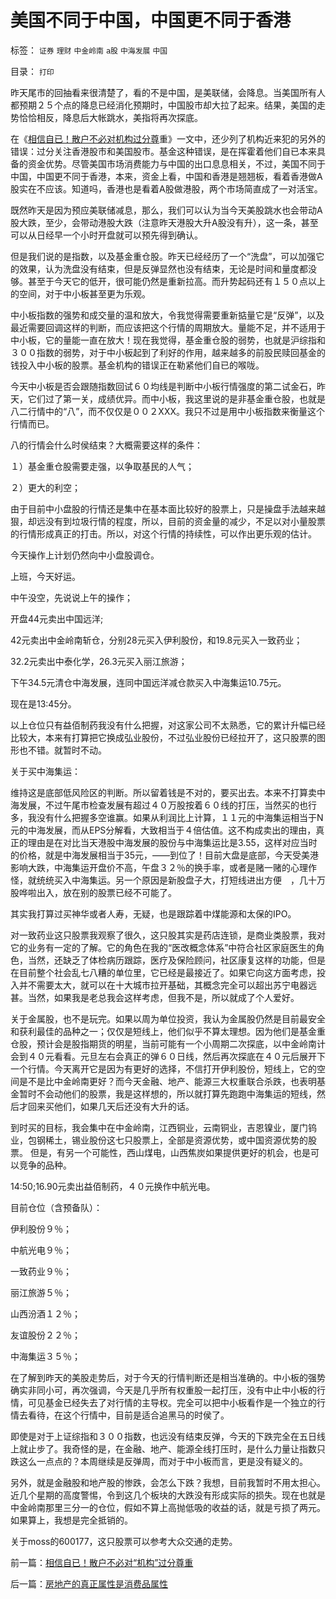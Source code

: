 # 美国不同于中国，中国更不同于香港

标签： `证券` `理财` `中金岭南` `a股` `中海发展` `中国` 

目录： `打印`

昨天尾市的回抽看来很清楚了，看的不是中国，是美联储，会降息。当美国所有人都预期２５个点的降息已经消化预期时，中国股市却大拉了起来。结果，美国的走势恰恰相反，降息后大帐跳水，美指将再次探底。



在《[相信自已！散户不必对机构过分尊](../../../2007/12/11/相信自已！散户不必对“机构”过分尊重.md)重》一文中，还少列了机构近来犯的另外的错误：过分关注香港股市和美国股市。基金这种错误，是在挥霍着他们自已本来具备的资金优势。尽管美国市场消费能力与中国的出口息息相关，不过，美国不同于中国，中国更不同于香港，本来，资金上看，中国和香港是翘翘板，看着香港做A股实在不应该。知道吗，香港也是看着A股做港股，两个市场简直成了一对活宝。



既然昨天是因为预应美联储减息，那么，我们可以认为当今天美股跳水也会带动A股大跌，至少，会带动港股大跌（注意昨天港股大升A股没有升），这一条，甚至可以从日经早一个小时开盘就可以预先得到确认。



但是我们说的是指数，以及基金重仓股。昨天已经经历了一个“洗盘”，可以加强它的效果，认为洗盘没有结束，但是反弹显然也没有结束，无论是时间和量度都没够。甚至于今天它的低开，很可能仍然是重新拉高。而升势起码还有１５０点以上的空间，对于中小板甚至更为乐观。



中小板指数的强势和成交量的温和放大，令我觉得需要重新掂量它是“反弹”，以及最近需要回调这样的判断，而应该把这个行情的周期放大。量能不足，并不适用于中小板，它的量能一直在放大！现在我觉得，基金重仓股的弱势，也就是沪综指和３００指数的弱势，对于中小板起到了利好的作用，越来越多的前股民赎回基金的钱投入中小板的股票。基金机构的错误正在勒紧他们自已的喉咙。



今天中小板是否会跟随指数回试６０均线是判断中小板行情强度的第二试金石，昨天，它们过了第一关，成绩优异。而中小板，我这里说的是非基金重仓股，也就是八二行情中的“八”，而不仅仅是００２XXX。我只不过是用中小板指数来衡量这个行情而已。



八的行情会什么时侯结束？大概需要这样的条件：

１）基金重仓股需要走强，以争取基民的人气；

２）更大的利空；

由于目前中小盘股的行情还是集中在基本面比较好的股票上，只是操盘手法越来越狠，却远没有到垃圾行情的程度，所以，目前的资金量的减少，不足以对小量股票的行情形成真正的打击。所以，对这个行情的持续性，可以作出更乐观的估计。



今天操作上计划仍然向中小盘股调仓。



上班，今天好运。



中午没空，先说说上午的操作；

开盘44元卖出中国远洋;

42元卖出中金岭南斩仓，分别28元买入伊利股份，和19.8元买入一致药业；

32.2元卖出中泰化学，26.3元买入丽江旅游；



下午34.5元清仓中海发展，连同中国远洋减仓款买入中海集运10.75元。



现在是13:45分。

以上仓位只有益佰制药我没有什么把握，对这家公司不太熟悉，它的累计升幅已经比较大，本来有打算把它换成弘业股份，不过弘业股份已经拉开了，这只股票的图形也不错。就暂时不动。



关于买中海集运：

维持这是底部低风险区的判断。所以留着钱是不对的，要买出去。本来不打算卖中海发展，不过午尾市检查发展有超过４０万股按着６０线的打压，当然买的也行多，我没有什么把握多空谁赢。如果从利润比上计算，１１元的中海集运相当于N元的中海发展，而从EPS分解看，大致相当于４倍估值。这不构成卖出的理由，真正的理由是在对比当天港股中海发展的股份与中海集运比是3.55，这样对应当时的价格，就是中海发展相当于35元，——到位了！目前大盘是底部，今天受美港影响大跌，中海集运开盘价不高，午盘３２％的换手率，或者是赌一赌的心理作怪，就统统买入中海集运。另一个原因是新股盘子大，打短线进出方便　，几十万股哗啦出入，放在别的股票已经不可能了。



其实我打算过买神华或者人寿，无疑，也是跟踪着中煤能源和太保的IPO。



对一致药业这只股票我观察了很久，这只股其实是药店连锁，是商业类股票，我对它的业务有一定的了解。它的角色在我的“医改概念体系”中符合社区家庭医生的角色，当然，还缺乏了体检病历跟踪，医疗及保险顾问，社区康复这样的功能，但是在目前整个社会乱七八糟的单位里，它已经是最接近了。如果它向这方面考虑，投入并不需要太大，就可以在十大城市拉开基础，其概念完全可以超出苏宁电器远甚。当然，如果我是老总我会这样考虑，但我不是，所以就成了个人爱好。



关于金属股，也不是玩完。如果以周为单位投资，我认为金属股仍然是目前最安全和获利最佳的品种之一；仅仅是短线上，他们似乎不算太理想。因为他们是基金重仓股，预计会是股指期货的明星，当前可能有一个小周期二次探底，以中金岭南计会到４０元看看。元旦左右会真正的弹６０日线，然后再次探底在４０元后展开下一个行情。今天离开它是因为有更好的选择，不信打开伊利股份，短线上，它的空间是不是比中金岭南更好？而今天金融、地产、能源三大权重联合杀跌，也表明基金暂时不会动他们的股票，我是这样想的，所以就打算先跑跑中海集运的短线，然后才回来买他们，如果几天后还没有大升的话。



到时买的目标，我会集中在中金岭南，江西铜业，云南铜业，吉恩镍业，厦门钨业，包钢稀土，锡业股份这七只股票上，全部是资源优势，或中国资源优势的股票。
但是，有另一个可能性，西山煤电，山西焦炭如果提供更好的机会，也是可以竞争的品种。



14:50;16.90元卖出益佰制药，４０元换作中航光电。

目前仓位（含预备队）：

伊利股份９％；

中航光电９％；

一致药业９％；

丽江旅游５％；

山西汾酒１２％；

友谊股份２２％；

中海集运３５％；



在了解到昨天的美股走势后，对于今天的行情判断还是相当准确的。中小板的强势确实非同小可，再次强调，今天是几乎所有权重股一起打压，没有中止中小板的行情，可见基金已经失去了对行情的主导权。完全可以把中小板看作是一个独立的行情去看待，在这个行情中，目前是适合追黑马的时侯了。



即使是对于上证综指和３００指数，也远没有结束反弹，今天的下跌完全在五日线上就止步了。我奇怪的是，在金融、地产、能源全线打压时，是什么力量让指数只跌这么一点点的？本周继续是反弹周，而对于中小板而言，更是没有疑义的。



另外，就是金融股和地产股的惨跌，会怎么下跌？我想，目前我暂时不用太担心。近几个星期的高度警惕，令到这几个板块的大跌没有形成实际的损失。现在也就是中金岭南那里三分一的仓位，假如不算上高抛低吸的收益的话，就是亏损了两元。如果算上，我想是完全抵销的。



关于moss的600177，这只股票可以参考大众交通的走势。

前一篇：[相信自已！散户不必对“机构”过分尊重](../../../2007/12/11/相信自已！散户不必对“机构”过分尊重.md)

后一篇：[房地产的真正属性是消费品属性](../../../2007/12/12/房地产的真正属性是消费品属性.md)